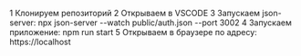 1 Клонируем репозиторий
2 Открываем в VSCODE
3 Запускаем json-server:  npx json-server --watch public/auth.json --port 3002
4 Запускаем приложение: npm run start
5 Открываем в браузере по адресу: https://localhost
